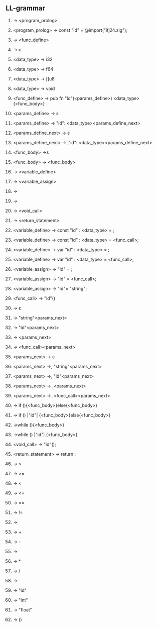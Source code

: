 ## LL-grammar

1) <start> -> <program_prolog><program>
2) <program_prolog> -> const "id" = @import("ifj24.zig");
3) <program> -> <func_define><program>
4) <program> -> ε

5) <data_type> -> i32
6) <data_type> -> f64
7) <data_type> -> []u8
8) <data_type> -> void

9) <func_define> -> pub fn "id"(<params_define>) <data_type>{<func_body>}
10) <params_define> -> ε
11) <params_define> -> "id": <data_type><params_define_next>
12) <params_define_next> -> ε
13) <params_define_next> -> ,"id": <data_type><params_define_next>
14) <func_body> ->ε
15) <func_body> -> <statement><func_body>

16) <statement> -> <variable_define>
17) <statement> -> <variable_assign>
18) <statement> -> <if>
19) <statement> -> <while>
20) <statement> -> <void_call>
21) <statement> -> <return_statement>

22) <variable_define> -> const "id" : <data_type> = <EXPRESSION>;
23) <variable_define> -> const "id" : <data_type> = <func_call>;
24) <variable_define> -> var "id" : <data_type> = <EXPRESSION>;
25) <variable_define> -> var "id" : <data_type> = <func_call>;
26) <variable_assign> -> "id" = <EXPRESSION>;
27) <variable_assign> -> "id" = <func_call>;
28) <variable_assign> -> "id"= "string";
29) <func_call> -> "id"(<params>)
30) <params> -> ε
31) <params> -> "string"<params_next>
32) <params> -> "id"<params_next>
33) <params> -> <EXPRESSION><params_next>
34) <params> -> <func_call><params_next>
35) <params_next> ->  ε
36) <params_next> ->, "string"<params_next>
37) <params_next> ->, "id"<params_next>
38) <params_next> -> ,<EXPRESSION><params_next>
39) <params_next> -> ,<func_call><params_next>
40) <if> -> if (<EXPRESSION>){<func_body>}else{<func_body>} 
41) <if> -> if (<EXPRESSION>) |"id"| {<func_body>}else{<func_body>} 
42) <while> ->while (<EXPRESSION>){<func_body>}
43) <while> ->while (<EXPRESSION>) |"id"| {<func_body>}
44) <void_call> -> "id"(<params>);
45) <return_statement> -> return <EXPRESSION>;

46) <EXPRESSION> -> <compared> > <EXPRESSION>
47) <EXPRESSION>-><compared> >= <EXPRESSION>
48) <EXPRESSION>-><compared> < <EXPRESSION>
49) <EXPRESSION>-><compared> <= <EXPRESSION>
50) <EXPRESSION>-><compared> == <EXPRESSION>
51) <EXPRESSION>-><compared> != <EXPRESSION>
52) <EXPRESSION>-><compared>
53) <compared> -> <term> + <compared>
54) <compared> -> <term> - <compared>
55) <compared> -> <term>
56) <term> -> <factor> * <term>
57) <term> -> <factor> / <term>
58) <term> -> <factor>
59) <factor> -> "id"
60) <factor> -> "int"
61) <factor> -> "float"
62) <factor> ->  (<EXPRESSION>)